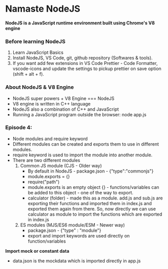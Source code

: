 # Namaste NodeJS

**NodeJS is a JavaScript runtime environment built using Chrome's V8 engine**

### Before learning NodeJS

1.  Learn JavaScript Basics
2.  Install NodeJS, VS Code, git, github repository (Softwares & tools).
3.  If you want add few extensions in VS Code Prettier - Code Formatter, vscode-icons and update the settings to pickup prettier on save option (shift + alt + f).

### About NodeJS & V8 Engine

- NodeJS super powers + V8 Engine === NodeJS
- V8 engine is written in C++ language
- NodeJS also a combination of C++ and JavaScript
- Running a JavaScript program outside the browser: node app.js

### Episode 4:

- Node modules and require keyword
- Different modules can be created and exports them to use in different modules.
- require keyword is used to import the module into another module.
- There are two different modules
  1.  Common JS module (CJS - Older way)
      - By default in NodeJS - package.json - {"type":"commonjs"}
      - module.exports = {}
      - require("path")
      - module.exports is an empty object {} - functions/variables can be added to this object - one of the way to export.
      - calculator (folder) - made this as a module. add.js and sub.js are exporting their functions and imported them in index.js and exported them again from there. So, now directly we can use calculator as module to import the functions which are exported in index.js
  2.  ES modules (MJS/ES6 module/ESM - Newer way)
      - package.json - {"type" : "module"}
      - export and import keywords are used directly on function/variables

**Import mock or constant data**

- data.json is the mockdata which is imported directly in app.js
